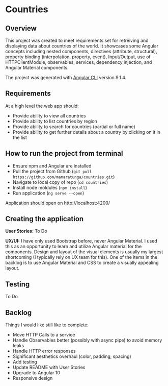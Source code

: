 # Countries

## Overview

This project was created to meet requirements set for retreiving and displaying data about countries of the world. It showcases some Angular concepts including nested components, directives (attribute, structural), property binding (interpolation, property, event), Input/Output, use of HTTPClientModule, observables, services, dependency injection, and Angular Material components.

The project was generated with [Angular CLI](https://github.com/angular/angular-cli) version 9.1.4.

## Requirements

At a high level the web app should:

* Provide ability to view all countries
* Provide ability to list countries by region
* Provide ability to search for countries (partial or full name)
* Provide ability to get further details about a country by clicking on it in the list

## How to run the project from terminal

* Ensure npm and Angular are installed
* Pull the project from Github (`git pull https://github.com/mamaratunga/countries.git`)
* Navigate to local copy of repo (`cd countries`)
* Install node moldules (`npm install`)
* Run application (`ng serve --open`)

Application should open on http://localhost:4200/

## Creating the application

**User Stories:** To Do

**UX/UI:** I have only used Bootstrap before, never Angular Material. I used this as an opportunity to learn and utilize Angular material for the components. Design and layout of the visual elements is usually my largest shortcoming (I typically rely on UX team for this). One of the items in the backlog is to use Angular Material and CSS to create a visually appealing layout.

## Testing

To Do

## Backlog

Things I would like still like to complete:

* Move HTTP Calls to a service
* Handle Observables better (possibly with async pipe) to avoid memory leaks
* Handle HTTP error responses
* Significant aesthetics overhaul (color, padding, spacing)
* Add testing
* Update README with User Stories
* Upgrade to Angular 10
* Responsive design

